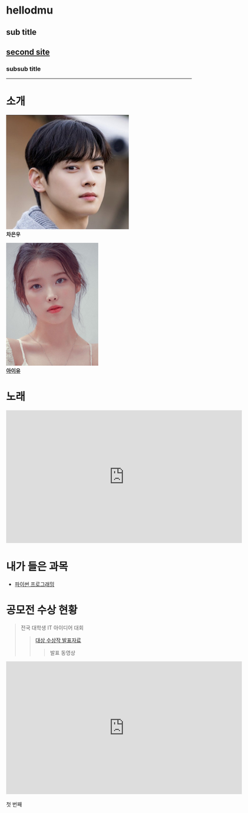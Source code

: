 # hellodmu
## sub title
## [second site](https://m-seohyun.github.io/hidmu/)
### subsub title

- - - 

# 소개

<img src="IMG_5253.jpg" width="333" height="310"/> <br>
__차은우__

<img src="IU.jpg" width="250" height="333"/> <br>
[__아이유__](https://www.youtube.com/channel/UC3SyT4_WLHzN7JmHQwKQZww)


# 노래

<iframe width="640" height="360" src="https://www.youtube.com/embed/wDfqXR_5yyQ" title="아이유(IU)의 킬링보이스를 라이브로! - 하루 끝, 너의 의미, 스물셋, 밤편지, 팔레트, 가을 아침, 삐삐, Blueming, 에잇, Coin, 라일락 ㅣ 딩고뮤직" frameborder="0" allow="accelerometer; autoplay; clipboard-write; encrypted-media; gyroscope; picture-in-picture; web-share" allowfullscreen></iframe>


# 내가 들은 과목

+ [파이썬 프로그래밍](https://www.python.org/)

# 공모전 수상 현황
>전국 대학생 IT 아이디어 대회       
>  >[대상 수상작 발표자료](/presentation.pptx)      
> > >발표 동영상
<iframe width="640" height="360" src="https://www.youtube.com/embed/t24C0DMcNMM" title="대학교에 돔구장이?!⚾ 매출 3조✨대기업이 재단인 동양미래대학교 대학탐방기🛴" frameborder="0" allow="accelerometer; autoplay; clipboard-write; encrypted-media; gyroscope; picture-in-picture; web-share" allowfullscreen></iframe>





첫 번째
